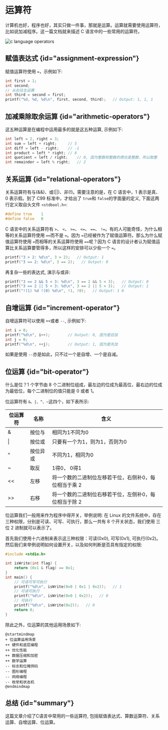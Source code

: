# 运算符 

计算机也好，程序也好，其实只做一件事，那就是运算。运算就需要使用运算符，比如说加减程序。这一篇文档就来描述 C 语言中的一些常用的运算符。

<img src="http://file-linker.oss-cn-hangzhou.aliyuncs.com/n1dOY4cC5gPNUaEfOSzH.png" alt="c language operators"/>


## 赋值表达式 {id="assignment-expression"}

赋值运算符使用 `=`，示例如下:
```c
int first = 1;
int second;
// 从右往左运算
int third = second = first;
printf("%d, %d, %d\n", first, second, third);	// Output: 1, 1, 1
```

## 加减乘除取余运算 {id="arithmetic-operators"}

这五种运算是在编程中运用最多的就是这五种运算, 示例如下:
```c
int left = 2, right = 3;
int sum = left + right;     // 5
int diff = left - right;    // -1
int product = left * right; // 6
int quotient = left / right;    // 0, 因为整数和整数的商也是整数，所以取整
int remainder = left % right;   // 2
```

## 关系运算 {id="relational-operators"}

关系运算符有与(&&)、或(||)、非(!)。需要注意的是，在 C 语言中，1 表示是真、0 表示假。到了 C99 标准中，才给出了 `true`和 `false`的字面量的定义, 下面这两行定义取自头文件 `<stdbool.h>`:
```c
#define true	1
#define false	0
```

C  语言中的关系运算符有 `>`、 `<`、 `>=`、 `<=`、 `==`、 `!=`。有的人可能奇怪，为什么相等的关系运算符使用 `==`而不是 `=`。因为 `=`已经被作为了赋值运算符。那么为什么赋值运算符使用 `=`而相等的关系运算符使用 `==`呢？因为 C 语言的设计者认为赋值运算比关系运算要管得多，所以这样的安排可以少些一个 `=`。
```c
printf("3 > 2: %d\n", 3 > 2);   // Output: 1
printf("3 == 2: %d\n", 3 == 2);   // Output: 0
```
再复杂一些的表达式, 演示与或非:
```c
printf("3 == 2 && 5 < 3: %d\n", 3 == 2 && 5 < 3);   // Output: 0
printf("3 == 2 || 5 < 3: %d\n", 3 == 2 || 5 > 3);   // Output: 1
printf("!(1) %d !(0) %d\n", !1, !0);   // Output: 1 0
```

## 自增运算 {id="increment-operator"}

自增运算符可以使用 `++`或者 `--`, 示例如下:
```c
int i = 0;
printf("%d\n", i++);		// Output: 0, 因为是后加
int j = 0;
printf("%d\n", ++j);		// Output: 1, 因为是先加
```
如果是使用 `--`亦是如此，只不过一个是自增、一个是自减。

## 位运算 {id="bit-operator"}

什么是位？1 个字节由 8 个二进制位组成，最左边的位成为最高位，最右边的位成为最低位，每个二进制位的值只能是 0 或者 1。


位运算符有 `&、|、^、~`这四个，如下表所示:

| 位运算符   | 名称   | 含义                           |
|--------|------|------------------------------|
| &      | 按位与  | 相同为1不同为0                     |
| &#124; | 按位或  | 只要有一个为1，则为1，否则为0             |
| ^      | 按位异或 | 不同为1，相同为0                    |
| ~      | 取反   | 1得0， 0得1                     |
| <<     | 左移   | 将一个数的二进制位左移若干位，右侧补0，每位相当于乘 2 |
| >>     | 右移   | 将一个数的二进制位右移若干位，左侧补0，每位相当于除 2 |



位运算我们一般用来作为程序中得开关，举例说明: 在 Linux 的文件系统中，存在三种权限，分别是可读、可写、可执行，那么一共有 8 个开关状态，我们使用
三位 2 进制就可以表示了。

首先我们使用十六进制来表示这三种权限：可读(0x0), 可写(0x1), 可执行(0x2)。然后我们来举例说明如何设置开关，以及如何判断是否具有指定的权限:
```c
#include <stdio.h>

int isWrite(int flag) {
    return (0x1 & flag) == 0x1;
}
int main() {
    // 可读可写可执行
    printf("%d\n", isWrite(0x0 | 0x1 | 0x2));   // 1
    // 可读可执行
    printf("%d\n", isWrite(0x0 | 0x2));   // 0
    // 可执行
    printf("%d\n", isWrite(0x2));   // 0
    return 0;
}
```
除此之外，位运算的其他运用场景如下:
```plantuml
@startmindmap
+ 位运算运用场景
++ 硬件和底层编程
++ 优化性能
++ 数据压缩和加密
++ 数学运算
-- 标志和位掩饰码
-- 图形编程
-- 网络编程
-- 枚举和状态机
@endmindmap
```

## 总结 {id="summary"}

这篇文章介绍了C语言中常用的一些运算符, 包括赋值表达式、算数运算符、关系运算、自增运算、位运算。